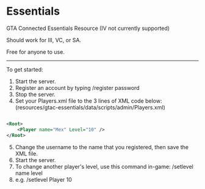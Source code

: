 # Essentials
GTA Connected Essentials Resource (IV not currently supported)

Should work for III, VC, or SA.

Free for anyone to use.

<hr>

To get started:
1) Start the server.
2) Register an account by typing /register password
3) Stop the server.
4) Set your Players.xml file to the 3 lines of XML code below: (resources/gtac-essentials/data/scripts/admin/Players.xml)

```xml

<Root>
	<Player name="Mex" Level="10" />
</Root>
```

5) Change the username to the name that you registered, then save the XML file.
6) Start the server.
7) To change another player's level, use this command in-game: /setlevel name level
8) e.g. /setlevel Player 10
